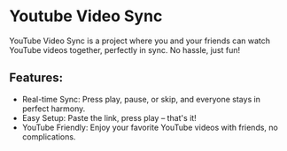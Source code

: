 # Youtube Video Sync

YouTube Video Sync is a project where you and your friends can watch YouTube videos together, perfectly in sync. No hassle, just fun!

## Features:

- Real-time Sync: Press play, pause, or skip, and everyone stays in perfect harmony.
- Easy Setup: Paste the link, press play – that's it!
- YouTube Friendly: Enjoy your favorite YouTube videos with friends, no complications.

